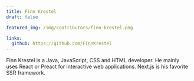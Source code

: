 ```yaml
---
title: Finn Krestel
draft: false

featured_img: /img/contributors/finn-krestel.png

links:
  github: https://github.com/FinnKrestel
---
```


Finn Krestel is a Java, JavaScript, CSS and HTML developer. He mainly uses React or Preact for interactive web applications. Next.js is his favorite SSR framework.
